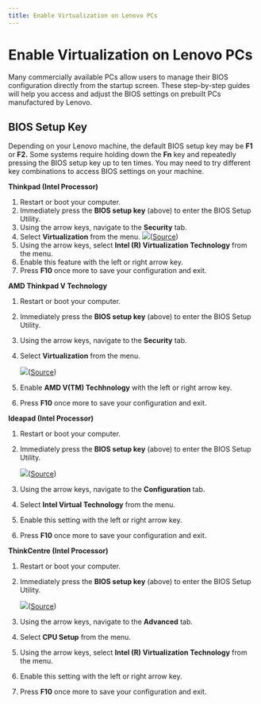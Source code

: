 ```yaml
---
title: Enable Virtualization on Lenovo PCs
---
```


# Enable Virtualization on Lenovo PCs

Many commercially available PCs allow users to manage their BIOS configuration directly from the startup screen. These
step-by-step guides will help you access and adjust the BIOS settings on prebuilt PCs manufactured by Lenovo.

## BIOS Setup Key

Depending on your Lenovo machine, the default BIOS setup key may be **F1** or **F2.** Some systems require holding down
the **Fn** key and repeatedly pressing the BIOS setup key up to ten times. You may need to try different key
combinations to access BIOS settings on your machine.

**Thinkpad (Intel Processor)**

1. Restart or boot your computer.
2. Immediately press the **BIOS setup key** (above) to enter the BIOS Setup Utility.
3. Using the arrow keys, navigate to the **Security** tab.
4. Select **Virtualization** from the menu.
   ![](https://s3.amazonaws.com/helpscout.net/docs/assets/615b47bfca9e0011a4434693/images/63517bc0927a2c1634dfc436/file-0yFCZU3faB.png)([Source](https://pcsupport.lenovo.com/us/en/solutions/ht500006-how-to-enable-virtualization-technology-on-lenovo-computers))
5. Using the arrow keys, select **Intel (R) Virtualization Technology** from the menu.
6. Enable this feature with the left or right arrow key.
7. Press **F10** once more to save your configuration and exit.

**AMD Thinkpad V Technology**

1. Restart or boot your computer.
2. Immediately press the **BIOS setup key** (above) to enter the BIOS Setup Utility.
3. Using the arrow keys, navigate to the **Security** tab.
4. Select **Virtualization** from the menu.

   ![](https://s3.amazonaws.com/helpscout.net/docs/assets/615b47bfca9e0011a4434693/images/63517bf94d805871ceaa529f/file-cb8aGIbUtC.png)([Source](https://pcsupport.lenovo.com/us/en/solutions/ht500006-how-to-enable-virtualization-technology-on-lenovo-computers))

5. Enable **AMD V(TM) Techhnology** with the left or right arrow key.
6. Press **F10** once more to save your configuration and exit.

**Ideapad (Intel Processor)**

1. Restart or boot your computer.
2. Immediately press the **BIOS setup key** (above) to enter the BIOS Setup Utility.

   ![](https://s3.amazonaws.com/helpscout.net/docs/assets/615b47bfca9e0011a4434693/images/63517ee2de258f5018eb62f8/file-i8tAhwdPSG.png)([Source](https://pcsupport.lenovo.com/us/en/solutions/ht500006-how-to-enable-virtualization-technology-on-lenovo-computers))

3. Using the arrow keys, navigate to the **Configuration** tab.
4. Select **Intel Virtual Technology** from the menu.
5. Enable this setting with the left or right arrow key.
6. Press **F10** once more to save your configuration and exit.

**ThinkCentre (Intel Processor)**

1. Restart or boot your computer.
2. Immediately press the **BIOS setup key** (above) to enter the BIOS Setup Utility.

   ![](https://s3.amazonaws.com/helpscout.net/docs/assets/615b47bfca9e0011a4434693/images/63517f1f8a552811521e6faf/file-T3G62GJeUZ.png)([Source](https://pcsupport.lenovo.com/us/en/solutions/ht500006-how-to-enable-virtualization-technology-on-lenovo-computers))

3. Using the arrow keys, navigate to the **Advanced** tab.
4. Select **CPU Setup** from the menu.
5. Using the arrow keys, select **Intel (R) Virtualization Technology** from the menu.
6. Enable this setting with the left or right arrow key.
7. Press **F10** once more to save your configuration and exit.

